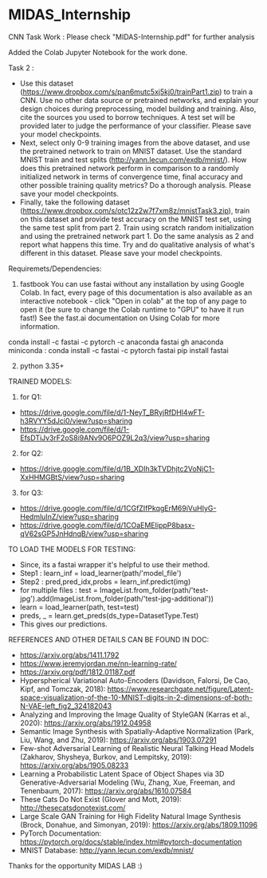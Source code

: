 # MIDAS_Internship
CNN Task Work : Please check "MIDAS-Internship.pdf" for further analysis

Added the Colab Jupyter Notebook for the work done. 

Task 2 : 
* Use this dataset (https://www.dropbox.com/s/pan6mutc5xj5kj0/trainPart1.zip) to train a CNN. Use no other data source or pretrained networks, and explain your design choices during preprocessing, model building and training. Also, cite the sources you used to borrow techniques. A test set will be provided later to judge the performance of your classifier. Please save your model checkpoints.
* Next, select only 0-9 training images from the above dataset, and use the pretrained network to train on MNIST dataset. Use the standard MNIST train and test splits (http://yann.lecun.com/exdb/mnist/). How does this pretrained network perform in comparison to a randomly initialized network in terms of convergence time, final accuracy and other possible training quality metrics? Do a thorough analysis. Please save your model checkpoints.
* Finally, take the following dataset (https://www.dropbox.com/s/otc12z2w7f7xm8z/mnistTask3.zip), train on this dataset and provide test accuracy on the MNIST test set, using the same test split from part 2. Train using scratch random initialization and using the pretrained network part 1. Do the same analysis as 2 and report what happens this time. Try and do qualitative analysis of what's different in this dataset. Please save your model checkpoints.


Requiremets/Dependencies:

1. fastbook 
You can use fastai without any installation by using Google Colab. In fact, every page of this documentation is also available as an interactive notebook - click "Open in colab" at the top of any page to open it (be sure to change the Colab runtime to "GPU" to have it run fast!) See the fast.ai documentation on Using Colab for more information.

conda install -c fastai -c pytorch -c anaconda fastai gh anaconda
miniconda : conda install -c fastai -c pytorch fastai
pip install fastai

2. python 3.35+




TRAINED MODELS:
1. for Q1:
 *  https://drive.google.com/file/d/1-NeyT_BRyjRfDHl4wFT-h3RVYY5dJci0/view?usp=sharing
 *  https://drive.google.com/file/d/1-EfsDTiJv3rF2oS8i9ANv9O6POZ9L2q3/view?usp=sharing

2. for Q2:
 * https://drive.google.com/file/d/1B_XDIh3kTVDhjtc2VoNjC1-XxHHMGBtS/view?usp=sharing

3. for Q3:
 * https://drive.google.com/file/d/1CGfZIfPkqgErM69iVuHIyG-HedmluInZ/view?usp=sharing
 * https://drive.google.com/file/d/1COaEMEIippP8basx-qV62sGP5JnHdnqB/view?usp=sharing


TO LOAD THE MODELS FOR TESTING:

* Since, its a fastai wrapper it's helpful to use their method.
* Step1 : learn_inf = load_learner(path/'model_file')
* Step2 : pred,pred_idx,probs = learn_inf.predict(img)
* for multiple files : test = ImageList.from_folder(path/'test-jpg').add(ImageList.from_folder(path/'test-jpg-additional'))
* learn = load_learner(path, test=test)
* preds, _ = learn.get_preds(ds_type=DatasetType.Test)
* This gives our predictions.


REFERENCES AND OTHER DETAILS CAN BE FOUND IN DOC: 

* https://arxiv.org/abs/1411.1792
* https://www.jeremyjordan.me/nn-learning-rate/
* https://arxiv.org/pdf/1812.01187.pdf
* Hyperspherical Variational Auto-Encoders (Davidson, Falorsi, De Cao, Kipf, and Tomczak, 2018): https://www.researchgate.net/figure/Latent-space-visualization-of-the-10-MNIST-digits-in-2-dimensions-of-both-N-VAE-left_fig2_324182043
* Analyzing and Improving the Image Quality of StyleGAN (Karras et al., 2020): https://arxiv.org/abs/1912.04958
* Semantic Image Synthesis with Spatially-Adaptive Normalization (Park, Liu, Wang, and Zhu, 2019): https://arxiv.org/abs/1903.07291
* Few-shot Adversarial Learning of Realistic Neural Talking Head Models (Zakharov, Shysheya, Burkov, and Lempitsky, 2019): https://arxiv.org/abs/1905.08233
* Learning a Probabilistic Latent Space of Object Shapes via 3D Generative-Adversarial Modeling (Wu, Zhang, Xue, Freeman, and Tenenbaum, 2017): https://arxiv.org/abs/1610.07584
* These Cats Do Not Exist (Glover and Mott, 2019): http://thesecatsdonotexist.com/
* Large Scale GAN Training for High Fidelity Natural Image Synthesis (Brock, Donahue, and Simonyan, 2019): https://arxiv.org/abs/1809.11096
* PyTorch Documentation: https://pytorch.org/docs/stable/index.html#pytorch-documentation
* MNIST Database: http://yann.lecun.com/exdb/mnist/

Thanks for the opportunity MIDAS LAB :)

